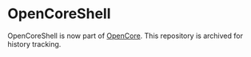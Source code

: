 OpenCoreShell
=============

OpenCoreShell is now part of [OpenCore](https://github.com/devicemanager/OpenCorePkg).
This repository is archived for history tracking.
